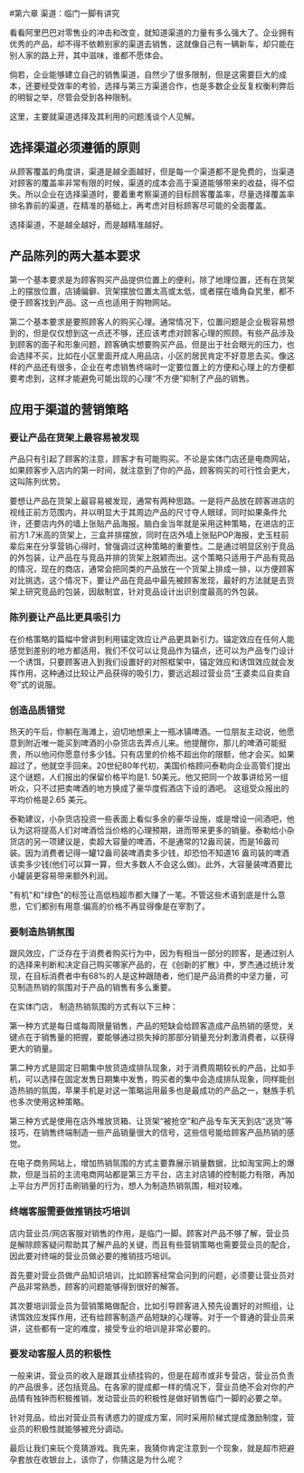 #第六章 渠道：临门一脚有讲究

看看阿里巴巴对零售业的冲击和改变，就知道渠道的力量有多么强大了。企业拥有优秀的产品，却不得不依赖别家的渠道去销售，这就像自己有一辆新车，却只能在别人家的路上开，其中滋味，谁都不愿体会。

倘若，企业能够建立自己的销售渠道，自然少了很多限制，但是这需要巨大的成本，还要经受效率的考验，选择与第三方渠道合作，也是多数企业反复权衡利弊后的明智之举，尽管会受到各种限制。

这里，主要就渠道选择及其利用的问题浅谈个人见解。
## 选择渠道必须遵循的原则

从顾客覆盖的角度讲，渠道是越全面越好，但是每一个渠道都不是免费的，当渠道对顾客的覆盖率非常有限的时候，渠道的成本会高于渠道能够带来的收益，得不偿失。所以企业在选择渠道时，要着重考察渠道的目标顾客覆盖率，尽量选择覆盖率排名靠前的渠道，在精准的基础上，再考虑对目标顾客尽可能的全面覆盖。<!--more-->

选择渠道，不是越全越好，而是越精准越好。
## 产品陈列的两大基本要求

第一个基本要求是为顾客购买产品提供位置上的便利，除了地理位置，还有在货架上的摆放位置，店铺偏僻、货架摆放位置太高或太低，或者摆在墙角旮旯里，都不便于顾客找到产品。这一点也适用于购物网站。

第二个基本要求是要照顾客人的购买心理。通常情况下，位置问题是企业极容易想到的，但是仅仅想到这一点还不够，还应该考虑对顾客心理的照顾。有些产品涉及到顾客的面子和形象问题，顾客确实想要购买产品，但是出于社会眼光的压力，也会选择不买，比如在小区里面开成人用品店，小区的居民肯定不好意思去买。像这样的产品还有很多，企业在考虑销售终端时一定要位置上的方便和心理上的方便都要考虑到，这样才能避免可能出现的心理“不方便”抑制了产品的销售。
## 应用于渠道的营销策略
### 要让产品在货架上最容易被发现

产品只有引起了顾客的注意，顾客才有可能购买。不论是实体门店还是电商网站，如果顾客步入店内的第一时间，就注意到了你的产品，顾客购买的可行性会更大，这叫陈列优势。

要想让产品在货架上最容易被发现，通常有两种思路。一是将产品放在顾客进店的视线正前方范围内，并以明显大于其周边产品的尺寸夺人眼球，同时如果条件允许，还要店内外的墙上张贴产品海报。脑白金当年就是采用这种策略，在进店的正前方1.7米高的货架上，三盒并排摆放，同时在店外墙上张贴POP海报，史玉柱前辈后来在分享营销心得时，曾强调过这种策略的重要性。二是通过明显区别于竞品的外包装，让产品在与竞品并排的货架上脱颖而出。这个策略只适用于产品有竞品的情况，现在的商店，通常会把同类的产品放在一个货架上排成一排，以方便顾客对比挑选，这个情况下，要让产品在竞品中最先被顾客发现，最好的方法就是去货架上研究竞品的包装，因敌制宜，针对竞品设计出识别度最高的外包装。
### 陈列要让产品比更具吸引力

在价格策略的篇幅中曾讲到利用锚定效应让产品更具新引力。锚定效应在任何人能感觉到差别的地方都适用，我们不仅可以让竞品作为锚点，还可以为产品专门设计一个诱饵，只要顾客进入到我们设置好的对照框架中，锚定效应和诱饵效应就会发挥作用，这种通过比较让产品获得的吸引力，要远远超过营业员“王婆卖瓜自卖自夸”式的说服。
### 创造品质错觉

热天的午后，你躺在海滩上，迫切地想来上一瓶冰镇啤酒。一位朋友主动说，他愿意到附近唯一能买到啤酒的小杂货店去弄点儿来。他提醒你，那儿的啤酒可能挺贵，所以他问你愿意付多少钱。只有店里的价格不超出你的限额，他才会买。如果超过了，他就空手回来。20世纪80年代初，美国价格顾问泰勒向企业高管们提出这个谜题，人们报出的保留价格平均是1. 50美元。他又把同一个故事讲给另一组听众，只不过把卖啤酒的地方换成了豪华度假酒店下设的酒吧。 这组受众报出的平均价格是2.65 美元。

泰勒建议，小杂货店投资一些表面上看似多余的豪华设施，或是增设一间酒吧，他认为这将提高人们对啤酒恰当价格的心理预期，进而带来更多的销量。泰勒给小杂货店的另一项建议是，卖超大容量的啤酒，不是通常的12盎司装，而是16盎司装。因为消费者记得一罐12盎司装啤酒卖多少钱，却恐怕不知道16 盎司装的啤酒该卖多少钱(他们可以算一算，但大多数人不会这么做)。此外，大容量装啤酒要比小罐装更容易带来额外利润。

"有机"和"绿色"的标签让高低档超市都大赚了一笔。不管这些术语到底是什么意思，它们都别有用意:偏高的价格不再显得像是在宰割了。
### 要制造热销氛围

跟风效应，广泛存在于消费者购买行为中，因为有相当一部分的顾客，是通过别人的选择来判断和决定自己购买哪家产品的，在《创新的扩散》中，罗杰通过统计发现，在目标消费者中有68%的人是这种跟随者，他们是产品消费的中坚力量，可见制造热销的氛围对于产品的销售有多么重要。

在实体门店， 制造热销氛围的方式有以下三种：

第一种方式是每日或每周限量销售，产品的短缺会给顾客造成产品热销的感觉，关键点在于销售量的把握，要能够通过损失掉的那部分销量充分刺激消费者，以获得更大的销量。

第二种方式是固定日期集中放货造成排队现象，对于消费周期较长的产品，比如手机，可以选择在固定发售日期集中发售，购买者的集中会造成排队现象，同样能创造热销的氛围，苹果手机是对这一策略运用最多也是最成功的产品之一，魅族手机也多次使用这种策略。

第三种方式是使用在店外堆放货箱、让货架“被抢空”和产品专车天天到店“送货”等技巧，在销售终端制造一些产品销量很大的信号，这些信号能给顾客产品热销的感觉。

在电子商务网站上，增加热销氛围的方式主要靠展示销量数据，比如淘宝网上的爆款，但是当前的主流电商网站都是第三方平台，店主对店铺的控制能力有限，再加上平台方严厉打击刷销量的行为，想人为制造热销氛围，相对较难。
### 终端客服需要做推销技巧培训

店内营业员/网店客服对销售的作用，是临门一脚。顾客对产品不够了解，营业员是解除顾客疑问帮助其了解产品的关键，而且有些营销策略也需要营业员的配合，因此要对终端的营业员做必要的推销技巧培训。

首先要对营业员做产品知识培训，比如顾客经常会问到的问题，必须要让营业员对产品非常熟悉，顾客的问题能够得到很好的解答。

其次要培训营业员为营销策略做配合，比如引导顾客进入预先设置好的对照组，让诱饵效应发挥作用，还有给顾客制造产品短缺的心理等。对于一个普通的营业员来讲，这些都有一定的难度，接受专业的培训是非常必要的。
### 要发动客服人员的积极性

一般来讲，营业员的收入是跟其业绩挂钩的，但是在超市或非专营店，营业员负责的产品很多，还包括竞品。在各家的提成都一样的情况下，营业员绝不会对你的产品情有独钟而积极推销，发动营业员的积极性是做好销售临门一脚的必要之举。

针对竞品，给出对营业员有诱惑力的提成方案，同时采用阶梯式提成激励制度，营业员的积极性就能够被充分调动。

最后让我们来玩个竞猜游戏。我先来，我猜你肯定注意到一个现象，就是超市把避孕套放在收银台上，该你了，你猜这是为什么呢？